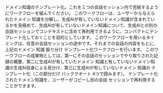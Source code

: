 ドメイン知識のテンプレート化。これを１つの会話セッション内で完結するようにワークフローを組んでください。
このワークフローは、ユーザーから与えられたドメイン 知識を分解し、生成AIが有していないドメイン知識が含まれているかを見極めて、生成AIが有していないドメイン知識について、生成AIとの別の会話セッションでコンテキストに含めて再利用できるように、コンパクトにテンプレート化しておくことを目的としています。
このワークフローを用いるタイミングは、任意の会話セッションの途中です。それまでの会話の内容をもとに、上記のドメイン 知識 振り分け テンプレート化ワークフローを行います。
このワークフローの成果物としては、第一にその会話のセッションでやり取りされた記録の概要、第二に生成AIが有していたドメイン 知識と有していないドメイン知識の生成AI自身による見分け、第三に生成AIが有していないドメイン 知識の テンプレート化（この部分だけ バッククオート 4つで囲みます）。
テンプレート化されたドメイン知識を、ユーザーがコピーし別の会話 セッションで再利用することができます。


````



````

